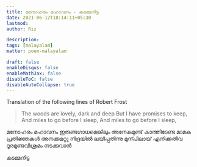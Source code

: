 ```yaml
---
title: മനോഹരം മഹാവനം - കടമ്മനിട്ട
date: 2021-06-12T18:14:11+05:30
lastmod:
author: Riz

description:
tags: [malayalam]
matter: poem-malayalam

draft: false
enableDisqus: false
enableMathJax: false
disableToC: false
disableAutoCollapse: true
---
```


Translation of the following lines of Robert Frost

> The woods are lovely, dark and deep
> But I have promises to keep,
> And miles to go before I sleep,
> And miles to go before I sleep,

മനോഹരം മഹാവനം ഇരുണ്ടഗാധമെങ്കിലും
അനേകമുണ്ട് കാത്തിടേണ്ട മാമക പ്രതിജ്ഞകള്‍
അനക്കമറ്റു നിദ്രയില്‍ ലയിപ്പതിന്നു മുന്പിലായ്
എനിക്കതീവ ദൂരമുണ്ടവിശ്രമം നടക്കുവാന്‍

കടമ്മനിട്ട
